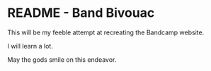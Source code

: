 # README - Band Bivouac

This will be my feeble attempt at recreating the Bandcamp website.

I will learn a lot.

May the gods smile on this endeavor.


